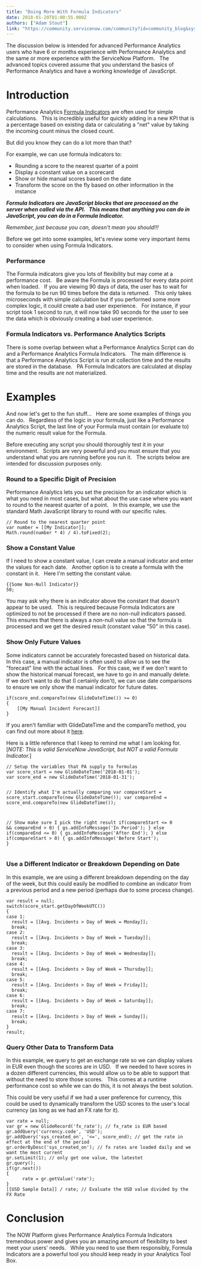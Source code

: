 ```yaml
---
title: "Doing More With Formula Indicators"
date: 2018-01-20T01:00:55.000Z
authors: ["Adam Stout"]
link: "https://community.servicenow.com/community?id=community_blog&sys_id=1f0d2ea5dbd0dbc01dcaf3231f961947"
---
```

<p>The discussion below is intended for advanced Performance Analytics users who have 6 or months experience with Performance Analytics and the same or more experience with the ServiceNow Platform.   The advanced topics covered assume that you understand the basics of Performance Analytics and have a working knowledge of JavaScript.</p>
<h1>Introduction</h1>
<p>Performance Analytics <a title="ocs.servicenow.com/bundle/kingston-performance-analytics-and-reporting/page/use/performance-analytics/task/t_CreateAFormulaIndicator.html" href="https://docs.servicenow.com/bundle/kingston-performance-analytics-and-reporting/page/use/performance-analytics/task/t_CreateAFormulaIndicator.html" rel="nofollow">Formula Indicators</a> are often used for simple calculations.   This is incredibly useful for quickly adding in a new KPI that is a percentage based on existing data or calculating a &#34;net&#34; value by taking the incoming count minus the closed count.</p>
<p>But did you know they can do a lot more than that?</p>
<p>For example, we can use formula indicators to:</p>
<ul><li>Rounding a score to the nearest quarter of a point</li><li>Display a constant value on a scorecard</li><li>Show or hide manual scores based on the date</li><li>Transform the score on the fly based on other information in the instance</li></ul>
<p><em><strong>Formula Indicators are JavaScript blocks that are processed on the server when called via the API.   This means that anything you can do in JavaScript, you can do in a Formula Indicator.</strong></em></p>
<p><em>Remember, just because you can, doesn&#39;t mean you should!!!</em></p>
<p>Before we get into some examples, let&#39;s review some very important items to consider when using Formula Indicators. </p>
<h3>Performance</h3>
<p>The Formula indicators give you lots of flexibility but may come at a performance cost.   Be aware the Formula is processed for every data point when loaded.   If you are viewing 90 days of data, the user has to wait for the formula to be run 90 times before the data is returned.   This only takes microseconds with simple calculation but if you performed some more complex logic, it could create a bad user experience.   For instance, if your script took 1 second to run, it will now take 90 seconds for the user to see the data which is obviously creating a bad user experience.</p>
<h3>Formula Indicators vs. Performance Analytics Scripts</h3>
<p>There is some overlap between what a Performance Analytics Script can do and a Performance Analytics Formula Indicators.   The main difference is that a Performance Analytics Script is run at collection time and the results are stored in the database.   PA Formula Indicators are calculated at display time and the results are not materialized.</p>
<h1>Examples</h1>
<p>And now let&#39;s get to the fun stuff…   Here are some examples of things you can do.   Regardless of the logic in your formula, just like a Performance Analytics Script, the last line of your Formula must contain (or evaluate to) the numeric result value for the Formula.</p>
<p>Before executing any script you should thoroughly test it in your environment.   Scripts are very powerful and you must ensure that you understand what you are running before you run it.   The scripts below are intended for discussion purposes only.</p>
<h3>Round to a Specific Digit of Precision</h3>
<p>Performance Analytics lets you set the precision for an indicator which is what you need in most cases, but what about the use case where you want to round to the nearest quarter of a point.   In this example, we use the standard Math JavaScript library to round with our specific rules.</p>
<pre class="language-javascript"><code>// Round to the nearest quarter point
var number &#61; [[My Indicator]];
Math.round(number * 4) / 4).toFixed(2);</code></pre>
<h3>Show a Constant Value</h3>
<p>If I need to show a constant value, I can create a manual indicator and enter the values for each date.   Another option is to create a formula with the constant in it.   Here I&#39;m setting the constant value.</p>
<pre class="language-javascript"><code>{{Some Non-Null Indicator}}
50;</code></pre>
<p>You may ask why there is an indicator above the constant that doesn&#39;t appear to be used.   This is required because Formula Indicators are optimized to not be processed if there are no non-null indicators passed.   This ensures that there is always a non-null value so that the formula is processed and we get the desired result (constant value &#34;50&#34; in this case).</p>
<h3>Show Only Future Values</h3>
<p>Some indicators cannot be accurately forecasted based on historical data.   In this case, a manual indicator is often used to allow us to see the &#34;forecast&#34; line with the actual lines.   For this case, we if we don&#39;t want to show the historical manual forecast, we have to go in and manually delete.   If we don&#39;t want to do that (I certainly don&#39;t), we can use date comparisons to ensure we only show the manual indicator for future dates.</p>
<pre class="language-javascript"><code>if(score_end.compareTo(new GlideDateTime()) &gt;&#61; 0)
{
    [[My Manual Incident Forecast]]
}</code></pre>
<p>If you aren&#39;t familiar with GlideDateTime and the compareTo method, you can find out more about it <a title="ocs.servicenow.com/bundle/kingston-application-development/page/app-store/dev_portal/API_reference/GlideDateTime/concept/c_GlideDateTimeAPI.html#ariaid-title17" href="https://docs.servicenow.com/bundle/kingston-application-development/page/app-store/dev_portal/API_reference/GlideDateTime/concept/c_GlideDateTimeAPI.html#ariaid-title17" rel="nofollow">here</a>.</p>
<p>Here is a little reference that I keep to remind me what I am looking for.   [<em>NOTE: This is valid ServiceNow JavaScript, but NOT a valid Formula Indicator.</em>]</p>
<pre class="language-javascript"><code>// Setup the variables that PA supply to formulas
var score_start &#61; new GlideDateTime(&#39;2018-01-01&#39;);
var score_end &#61; new GlideDateTime(&#39;2018-01-31&#39;);

// Identify what I&#39;m actually comparing
var compareStart &#61; score_start.compareTo(new GlideDateTime());
var compareEnd &#61; score_end.compareTo(new GlideDateTime());

// Show make sure I pick the right result
if(compareStart &lt;&#61; 0 &amp;&amp; compareEnd &gt; 0)
{
  gs.addInfoMessage(&#39;In Period&#39;);
} else if(compareEnd &lt;&#61; 0) {
  gs.addInfoMessage(&#39;After End&#39;);
} else if(compareStart &gt; 0) {
  gs.addInfoMessage(&#39;Before Start&#39;);
}</code></pre>
<h3>Use a Different Indicator or Breakdown Depending on Date</h3>
<p>In this example, we are using a different breakdown depending on the day of the week, but this could easily be modified to combine an indicator from a previous period and a new period (perhaps due to some process change).</p>
<pre class="language-javascript"><code>var result &#61; null;
switch(score_start.getDayOfWeekUTC())
{
case 1:
  result &#61; [[Avg. Incidents &gt; Day of Week &#61; Monday]];
  break;
case 2:
  result &#61; [[Avg. Incidents &gt; Day of Week &#61; Tuesday]];
  break;
case 3:
  result &#61; [[Avg. Incidents &gt; Day of Week &#61; Wednesday]];
  break;
case 4:
  result &#61; [[Avg. Incidents &gt; Day of Week &#61; Thursday]];
  break;
case 5:
  result &#61; [[Avg. Incidents &gt; Day of Week &#61; Friday]];
  break;
case 6:
  result &#61; [[Avg. Incidents &gt; Day of Week &#61; Saturday]];
  break;
case 7:
  result &#61; [[Avg. Incidents &gt; Day of Week &#61; Sunday]];
  break;
}
result;</code></pre>
<h3>Query Other Data to Transform Data</h3>
<p>In this example, we query to get an exchange rate so we can display values in EUR even though the scores are in USD.   If we needed to have scores in a dozen different currencies, this would allow us to be able to support that without the need to store those scores.   This comes at a runtime performance cost so while we can do this, it is not always the best solution.</p>
<p>This could be very useful if we had a user preference for currency, this could be used to dynamically transform the USD scores to the user&#39;s local currency (as long as we had an FX rate for it).</p>
<pre class="language-javascript"><code>var rate &#61; null;
var gr &#61; new GlideRecord(&#39;fx_rate&#39;); // fx_rate is EUR based
gr.addQuery(&#39;currency.code&#39;, &#39;USD&#39;);
gr.addQuery(&#39;sys_created_on&#39;, &#39;&lt;&#61;&#39;, score_end); // get the rate in effect at the end of the period
gr.orderByDesc(&#39;sys_created_on&#39;); // fx rates are loaded daily and we want the most current
gr.setLimit(1); // only get one value, the latestet
gr.query();
if(gr.next())
{
      rate &#61; gr.getValue(&#39;rate&#39;);
}
[[USD Sample Data]] / rate; // Evaluate the USD value divided by the FX Rate</code></pre>
<h1>Conclusion</h1>
<p>The NOW Platform gives Performance Analytics Formula Indicators tremendous power and gives you an amazing amount of flexibility to best meet your users&#39; needs.   While you need to use them responsibly, Formula Indicators are a powerful tool you should keep ready in your Analytics Tool Box.</p>